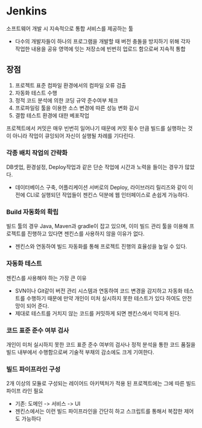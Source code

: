 # Jenkins

소프트웨어 개발 시 지속적으로 통합 서비스를 제공하는 툴

- 다수의 개발자들이 하나의 프로그램을 개발할 때 버전 충돌을 방지하기 위해 각자 작업한 내용을 공유 영역에 잇는 저장소에 빈번히 업로드 함으로써 지속적 통합

## 장점

1. 프로젝트 표준 컴파일 환경에서의 컴파일 오류 검출
2. 자동화 테스트 수행
3. 정적 코드 분석에 의한 코딩 규약 준수여부 체크
4. 프로파일링 툴을 이용한 소스 변경에 따른 성능 변화 감시
5. 결합 테스트 환경에 대한 베포작업

프로젝트에서 커밋은 매우 빈번히 일어나기 때문에 커밋 횟수 만큼 빌드를 실행하는 것이 아니라 작업이 큐잉되어 자신이 실행될 차례를 기다린다.

### 각종 배치 작업의 간략화

DB셋업, 환경설정, Deploy작업과 같은 단순 작업에 시간과 노력을 들이는 경우가 많았다.

- 데이터베이스 구축, 어플리케이션 서버로의 Deploy, 라이브러리 릴리즈와 같이 이전에 CLI로 실행되던 작업들이 젠킨스 덕분에 웹 인터페이스로 손쉽게 가능하다.

### Build 자동화의 확립

빌드 툴의 경우 Java, Maven과 gradle이 잡고 있으며, 이미 빌드 관리 툴을 이용해 프로젝트를 진행하고 있다면 젠킨스를 사용하지 않을 이유가 없다.

- 젠킨스와 연동하여 빌드 자동화를 통해 프로젝트 진행의 효율성을 높일 수 있다.

### 자동화 테스트

젠킨스를 사용해야 하는 가장 큰 이유

- SVN이나 Git같이 버전 관리 시스템과 연동하여 코드 변경을 감지하고 자동화 테스트를 수행하기 때문에 만약 개인이 미처 실시하지 못한 테스트가 있다 하여도 안전망이 되어 준다.
- 제대로 테스트를 거치지 않는 코드를 커밋하게 되면 젠킨스에서 막히게 된다.

### 코드 표준 준수 여부 검사

개인이 미처 실시하지 못한 코드 표준 준수 여부의 검사나 정적 분석을 통한 코드 품질을 빌드 내부에서 수행함으로써 기술적 부채의 감소에도 크게 기여한다.

### 빌드 파이프라인 구성

2개 이상의 모듈로 구성되는 레이어드 아키텍처가 적용 된 프로젝트에는 그에 따른 빌드 파이프 라인 필요

- 기존: 도메인 -> 서비스 -> UI
- 젠킨스에서는 이런 빌드 파이프라인을 간단히 하고 스크립트를 통해서 복잡한 제어도 가능하다

